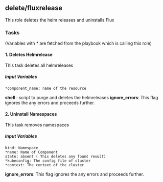 ## delete/fluxrelease
This role deletes the helm releases and uninstalls Flux

### Tasks
(Variables with * are fetched from the playbook which is calling this role)
#### 1. Deletes Helmrelease
This task deletes all helmreleases
##### Input Variables
    *component_name: name of the resource
**shell** : script to purge and deletes the helmreleases
**ignore_errors**: This flag ignores the any errors and proceeds further.

#### 2. Uninstall Namespaces
This task removes namespaces
##### Input Variables
    kind: Namespace
    *name: Name of Component
    state: absent ( This deletes any found result)
    *kubeconfig: The config file of cluster
    *context: The context of the cluster
**ignore_errors**: This flag ignores the any errors and proceeds further.